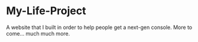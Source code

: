 # My-Life-Project

A website that I built in order to help people get a next-gen console. More to come... much much more.
